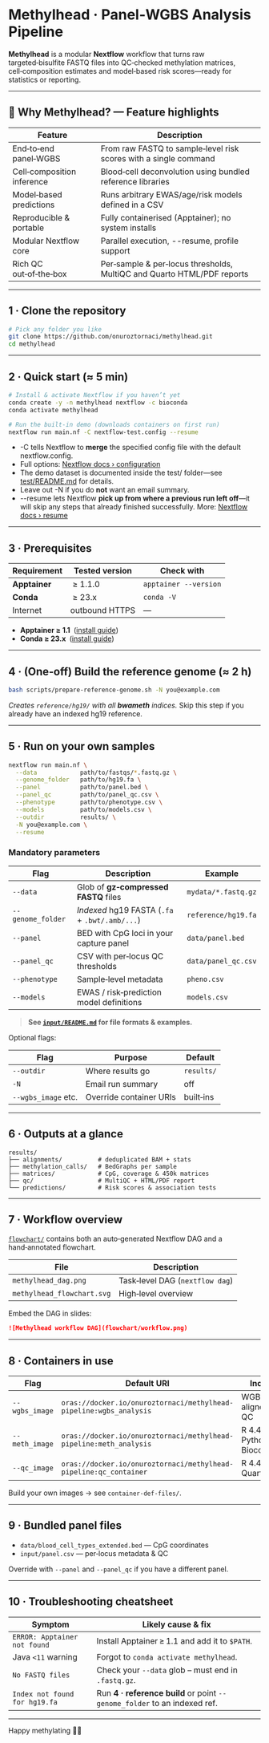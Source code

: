 # Methylhead · Panel‑WGBS Analysis Pipeline

**Methylhead** is a modular **Nextflow** workflow that turns raw targeted‑bisulfite FASTQ files into QC‑checked methylation matrices, cell‑composition estimates and model‑based risk scores—ready for statistics or reporting.

---
## 🌟 Why Methylhead? — Feature highlights

| Feature                   |  Description                                                       |
|---------------------------|--------------------------------------------------------------------|
| End‑to‑end panel‑WGBS     |  From raw FASTQ to sample‑level risk scores with a single command |
| Cell‑composition inference|  Blood‑cell deconvolution using bundled reference libraries       |
| Model‑based predictions   |  Runs arbitrary EWAS/age/risk models defined in a CSV            |
| Reproducible & portable   |  Fully containerised (Apptainer); no system installs             |
| Modular Nextflow core     |  Parallel execution, --resume, profile support                   |
| Rich QC out‑of‑the‑box    |  Per‑sample & per‑locus thresholds, MultiQC and Quarto HTML/PDF reports |

---

## 1 · Clone the repository

```bash
# Pick any folder you like
git clone https://github.com/onuroztornaci/methylhead.git
cd methylhead
```

---

## 2 · Quick start (≈ 5 min)

```bash
# Install & activate Nextflow if you haven’t yet
conda create -y -n methylhead nextflow -c bioconda
conda activate methylhead

# Run the built‑in demo (downloads containers on first run)
nextflow run main.nf -C nextflow-test.config --resume
```
* -C <file> tells Nextflow to **merge** the specified config file with the default nextflow.config.
* Full options: [Nextflow docs › configuration](https://www.nextflow.io/docs/latest/config.html)
* The demo dataset is documented inside the test/ folder—see [test/README.md](test/README.md) for details.
* Leave out -N if you do **not** want an email summary.
* --resume lets Nextflow **pick up from where a previous run left off**—it will skip any steps that already finished successfully. More: [Nextflow docs › resume](https://nextflow.io/docs/latest/cache-and-resume.html)

---

## 3 · Prerequisites

| Requirement   | Tested version | Check with            |
| ------------- | -------------- | --------------------- |
| **Apptainer** |  ≥ 1.1.0       | `apptainer --version` |
| **Conda**     |  ≥ 23.x        | `conda -V`            |
| Internet      | outbound HTTPS | —                     |

* **Apptainer ≥ 1.1** ([install guide](https://apptainer.org/docs/))
* **Conda ≥ 23.x** ([install guide](https://docs.conda.io/en/latest/miniconda.html))

---

## 4 · (One‑off) Build the reference genome (≈ 2 h)

```bash
bash scripts/prepare-reference-genome.sh -N you@example.com
```

*Creates `reference/hg19/` with all **bwameth** indices.*
Skip this step if you already have an indexed hg19 reference.

---

## 5 · Run on your own samples

```bash
nextflow run main.nf \
  --data            path/to/fastqs/*.fastq.gz \
  --genome_folder   path/to/hg19.fa \
  --panel           path/to/panel.bed \
  --panel_qc        path/to/panel_qc.csv \
  --phenotype       path/to/phenotype.csv \
  --models          path/to/models.csv \
  --outdir          results/ \
  -N you@example.com \
  --resume
```

### Mandatory parameters

| Flag              | Description                                    | Example             |
| ----------------- | ---------------------------------------------- | ------------------- |
| `--data`          | Glob of **gz‑compressed FASTQ** files          | `mydata/*.fastq.gz` |
| `--genome_folder` | *Indexed* hg19 FASTA (`.fa` + `.bwt/.amb/...`) | `reference/hg19.fa` |
| `--panel`         | BED with CpG loci in your capture panel        | `data/panel.bed`    |
| `--panel_qc`      | CSV with per‑locus QC thresholds               | `data/panel_qc.csv` |
| `--phenotype`     | Sample‑level metadata                          | `pheno.csv`         |
| `--models`        | EWAS / risk‑prediction model definitions       | `models.csv`        |

> **See [`input/README.md`](input/README.md) for file formats & examples.**

Optional flags:

| Flag                | Purpose                 | Default    |
| ------------------- | ----------------------- | ---------- |
| `--outdir`          | Where results go        | `results/` |
| `-N`                | Email run summary       | off        |
| `--wgbs_image` etc. | Override container URIs | built‑ins  |

---

## 6 · Outputs at a glance

```
results/
├── alignments/          # deduplicated BAM + stats
├── methylation_calls/   # BedGraphs per sample
├── matrices/            # CpG, coverage & 450k matrices
├── qc/                  # MultiQC + HTML/PDF report
└── predictions/         # Risk scores & association tests
```

---

## 7 · Workflow overview

[`flowchart/`](flowchart/) contains both an auto‑generated Nextflow DAG and a hand‑annotated flowchart.

| File                       | Description                     |
| -------------------------- | ------------------------------- |
| `methylhead_dag.png`       | Task‑level DAG (`nextflow dag`) |
| `methylhead_flowchart.svg` | High‑level overview             |

Embed the DAG in slides:

```markdown
![Methylhead workflow DAG](flowchart/workflow.png)
```

---

## 8 · Containers in use

| Flag           | Default URI                                                        | Includes                        |
| -------------- | ------------------------------------------------------------------ | ------------------------------- |
| `--wgbs_image` | `oras://docker.io/onuroztornaci/methylhead-pipeline:wgbs_analysis` | WGBS aligners & QC              |
| `--meth_image` | `oras://docker.io/onuroztornaci/methylhead-pipeline:meth_analysis` | R 4.4.3, Python 3, Bioconductor |
| `--qc_image`   | `oras://docker.io/onuroztornaci/methylhead-pipeline:qc_container`  | R 4.4.1, Quarto                 |

Build your own images → see `container-def-files/`.

---

## 9 · Bundled panel files

* `data/blood_cell_types_extended.bed` — CpG coordinates
* `input/panel.csv` — per‑locus metadata & QC

Override with `--panel` and `--panel_qc` if you have a different panel.

---

## 10 · Troubleshooting cheatsheet

| Symptom                       | Likely cause & fix                                                        |
| ----------------------------- | ------------------------------------------------------------------------- |
| `ERROR: Apptainer not found`  | Install Apptainer ≥ 1.1 and add it to `$PATH`.                            |
| Java `<11` warning            | Forgot to `conda activate methylhead`.                                    |
| `No FASTQ files`              | Check your `--data` glob – must end in `.fastq.gz`.                       |
| `Index not found for hg19.fa` | Run **4 · reference build** or point `--genome_folder` to an indexed ref. |

---

Happy methylating 🧬🚀
